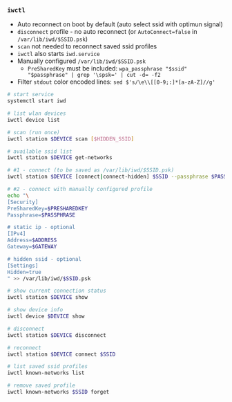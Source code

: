 ### `iwctl`

- Auto reconnect on boot by default (auto select ssid with optimun signal)
- `disconnect` profile - no auto reconnect (or `AutoConnect=false` in `/var/lib/iwd/$SSID.psk`)
- `scan` not needed to reconnect saved ssid profiles
- `iwctl` also starts `iwd.service`
- Manually configured `/var/lib/iwd/$SSID.psk`
	- `PreSharedKey` must be included: `wpa_passphrase "$ssid" "$passphrase" | grep '\spsk=' | cut -d= -f2`
- Filter `stdout` color encoded lines: `sed $'s/\e\\[[0-9;:]*[a-zA-Z]//g'`

```sh
# start service
systemctl start iwd

# list wlan devices
iwctl device list

# scan (run once)
iwctl station $DEVICE scan [$HIDDEN_SSID]

# available ssid list
iwctl station $DEVICE get-networks

# #1 - connect (to be saved as /var/lib/iwd/$SSID.psk)
iwctl station $DEVICE [connect|connect-hidden] $SSID --passphrase $PASSPHRASE

# #2 - connect with manually configured profile
echo "\
[Security]
PreSharedKey=$PRESHAREDKEY
Passphrase=$PASSPHRASE

# static ip - optional
[IPv4]
Address=$ADDRESS
Gateway=$GATEWAY

# hidden ssid - optional
[Settings]
Hidden=true
" >> /var/lib/iwd/$SSID.psk

# show current connection status
iwctl station $DEVICE show

# show device info
iwctl device $DEVICE show

# disconnect
iwctl station $DEVICE disconnect

# reconnect
iwctl station $DEVICE connect $SSID

# list saved ssid profiles
iwctl known-networks list

# remove saved profile
iwctl known-networks $SSID forget
```
